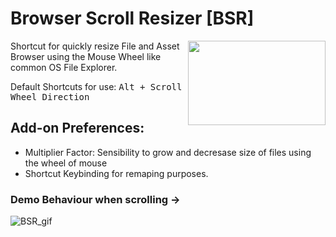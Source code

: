 # Browser Scroll Resizer [BSR]

<img align="right" width="220" height="135" src="https://github.com/Barrunterio/Browser-Scroll-Resizer/assets/165154706/56775194-0f4d-472d-89bd-a429dc1f68e9">

Shortcut for quickly resize File and Asset Browser using the Mouse Wheel like common OS File Explorer.

Default Shortcuts for use: <kbd>Alt + Scroll Wheel Direction</kbd>

## Add-on Preferences:
* Multiplier Factor: Sensibility to grow and decresase size of files using the wheel of mouse
* Shortcut Keybinding for remaping purposes.

### Demo Behaviour when scrolling ->
![BSR_gif](https://github.com/Barrunterio/Browser-Scroll-Resizer/assets/165154706/3d2b1146-753e-4596-8036-639f385a859b)
